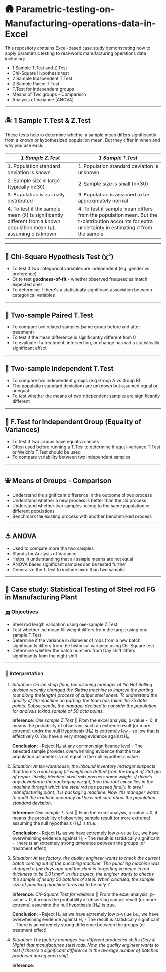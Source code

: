 # 🛖 Parametric-testing-on-Manufacturing-operations-data-in-Excel
This repository contains Excel-based case study demonstrating how to apply parametric testing to real-world manufacturing operations data including:

- 1 Sample T.Test and Z.Test
- Chi-Square Hypothesis test
- 2 Sample Independent T.Test
- 2 Sample Paired T.Test
- F.Test for independent groups
- Means of Two groups - Comparison
- Analysis of Variance (ANOVA)

---

## 🏝 1 Sample T.Test & Z.Test
These tests help to determine whether a sample mean differs significantly from a known or hypothesized population mean. But they differ in when and why you use each. 

| *1 Sample Z.Test* | *1 Sample T.Test* |
|-------------------|-------------------|
| 1. Population standard deviation is known | 1. Population standard deviation is unknown |
| 2. Sample size is large (typically n≥30) | 2. Sample size is small (n<30) |
| 3. Population is normally distributed | 3. Population is assumed to be approximately normal | 
| 4. To test if the sample mean (x̄) is significantly different from a known population mean (μ), assuming σ is known | 4. To test if sample mean differs from the population mean. But the t-distribution accounts for extra uncertainty in estimating σ from the sample | 

---

## 🚌 Chi-Square Hypothesis Test (χ²)
- To test if two categorical variables are independent (e.g. gender vs. preference)
- Or to test **goodness-of-fit** - whether observed frequencies match expected ones
- To determine if there's a statistically significant association between categorical variables

---

## 🎡 Two-sample Paired T.Test
- To compare two related samples (same group before and after treatment)
- To test if the mean difference is significantly different from 0
- To evaluate if a treatment, intervention, or change has had a statistically significant effect

---

## 🗿 Two-sample Independent T.Test
- To compare two independent groups (e.g Group A vs Group B)
- The population standard deviations are unknown but assumed equal or unequal
- To test whether the means of two independent samples are significantly different

---

## 💺 F.Test for Independent Group (Equality of Variances)
- To test if two groups have equal variances
- Often used before running a T.Test to determine if equal-variance T.Test or Welch's T.Test should be used
- To compare variability between two independent samples

---

## ⛲️ Means of Groups - Comparison
- Understand the significant difference in the outcome of two process
- Understand whether a new process is better than the old process
- Understand whether two samples belong to the same population or different populations
- Benchmark the existing process with another benchmarked process

---

## ⚓️ ANOVA
- Used to compare more tha two samples
- Stands for Analysis of Variance
- Helps in understanding that all sample means are not equal
- ANOVA based significant samples can be tested further
- Generalize the T.Test to include more than two samples

---

## 🛝 Case study: Statistical Testing of Steel rod FG in Manufacturing Plant

### 🛺 Objectives
- Steel rod length validation using one-sample Z.Test
- Test whether the mean fill weight differs from the target using one-sample T.Test
- Determine if the variance in diameter of rods from a new batch significantly differs from the historical variance using Chi-Square test
- Determine whether the batch numbers from Day shift differs significantly from the night shift

---

### 🛟 Interpretation

1. *Situation: On the shop floor, the planning manager at the Hot Rolling division recently changed the Slitting machine to improve the parting (cut along the length) process of output steel sheet. To understand the quality of the machine on parting, the team has taken the 75 data points. Subsequently, the manager decided to consider the population for analysis taking sample of 50 data points.*

    **Inference**: *One sample Z.Test* || From the excel analysis, p-value ~ 0, it means the probability of observing such an extreme result (or more extreme) under the null Hypothesis (H₀) is extremely low - so low that is effectively 0. You have a very strong evidence                                           against H₀

    **Conclusion**: - Reject H₀ at any common significance level
                    - The selected sample provides overwhelming evidence that the true population parameter is not equal to the null hypothesis value


2. *Situation: At the warehouse, the Inbound inventory manager suspects that there's a packaging fill weight has drifted from the target of 250 gm of paper. Ideally, identical steel rods possess same weight, if there's any deviation in the packaging weight, then the root cause lies in the machine through which the steel rod has passed finally. In steel manufacturing plant, it is packaging machine. Now, the manager wants to audit the machine accuracy but he is not sure about the population standard deviation.*

    **Inference**: *One sample T.Test* || From the excel analysis, p-value ~ 0, it means the probability of observing sample result (or more extreme) assuming the null hypothesis (H₀) is true.

    **Conclusion**: - Reject H₀ as we have extremely low p-value i.e., we have overwhelming evidence against H₀
                    - The result is statistically significant
                    - There is an extremely strong difference between the groups (or treatment effect)

3. *Situation: At the factory, the quality engineer wants to check the current batch coming out of the punching machine. The punching machine was changed a few days ago and the plant is targetting variance in rod thickness to be 0.01 mm². In this aspect, the engieer wants to checks the sample of nearly 50 batches of steel. When cleansed, the sample size of punching machine turns out to be only 7*

    **Inference**: *Chi-Square Test for variance* ||  From the excel analysis, p-value ~ 0, it means the probability of observing sample result (or more extreme) assuming the null hypothesis (H₀) is true.

    **Conclusion**: - Reject H₀ as we have extremely low p-value i.e., we have overwhelming evidence against H₀
                    - The result is statistically significant
                    - There is an extremely strong difference between the groups (or treatment effect)

4. *Situation: The factory manages two different production shifts (Day & Night) that manufactures steel rods. Now, the quality engineer wants to test if there's a significant difference in the average number of batches produced during each shift*

    **Inference**: 
